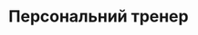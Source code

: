 ---
title: Персональний тренер
image: '/media/coaches/Katya.png'
educationDesc: сумду, медичний інститут, факультет фізичної терапії, ерготерапії та спортивної медицини.
achievementDesc: 4-кратна золота та 3-кратно срiбна призерка з чемпіонату з сучасних танців. 3-кратна золота та 2-кратна призерка з легкої атлетики на чемпіонаті україни. тренерський стаж 2 роки.
---